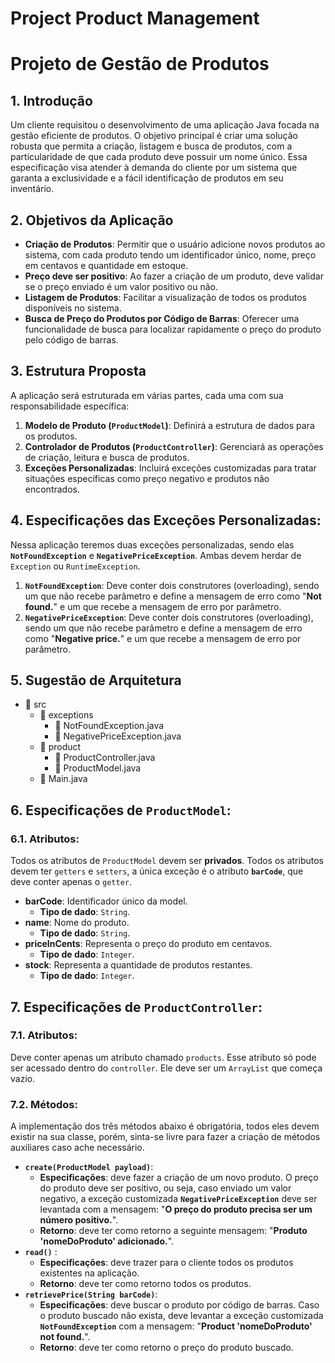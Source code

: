 # Project Product Management

# Projeto de Gestão de Produtos

## 1. Introdução

Um cliente requisitou o desenvolvimento de uma aplicação Java focada na gestão eficiente de produtos. O objetivo principal é criar uma solução robusta que permita a criação, listagem e busca de produtos, com a particularidade de que cada produto deve possuir um nome único. Essa especificação visa atender à demanda do cliente por um sistema que garanta a exclusividade e a fácil identificação de produtos em seu inventário.

## 2. Objetivos da Aplicação

- **Criação de Produtos**: Permitir que o usuário adicione novos produtos ao sistema, com cada produto tendo um identificador único, nome, preço em centavos e quantidade em estoque.
- **Preço deve ser positivo**: Ao fazer a criação de um produto, deve validar se o preço enviado é um valor positivo ou não.
- **Listagem de Produtos**: Facilitar a visualização de todos os produtos disponíveis no sistema.
- **Busca de Preço do Produtos por Código de Barras**: Oferecer uma funcionalidade de busca para localizar rapidamente o preço do produto pelo código de barras.

## 3. Estrutura Proposta

A aplicação será estruturada em várias partes, cada uma com sua responsabilidade específica:

1. **Modelo de Produto (`ProductModel`)**: Definirá a estrutura de dados para os produtos.
2. **Controlador de Produtos (`ProductController`)**: Gerenciará as operações de criação, leitura e busca de produtos.
3. **Exceções Personalizadas**: Incluirá exceções customizadas para tratar situações específicas como preço negativo e produtos não encontrados.

## 4. Especificações das Exceções Personalizadas:

Nessa aplicação teremos duas exceções personalizadas, sendo elas **`NotFoundException`** e **`NegativePriceException`**. Ambas devem herdar de `Exception` ou `RuntimeException`.

1. **`NotFoundException`**: Deve conter dois construtores (overloading), sendo um que não recebe parâmetro e define a mensagem de erro como "**Not found.**" e um que recebe a mensagem de erro por parâmetro.
2. **`NegativePriceException`**: Deve conter dois construtores (overloading), sendo um que não recebe parâmetro e define a mensagem de erro como "**Negative price.**" e um que recebe a mensagem de erro por parâmetro.

## 5. Sugestão de Arquitetura

- 📂 src
  - 📂 exceptions
    - 📄 NotFoundException.java
    - 📄 NegativePriceException.java
  - 📂 product
    - 📄 ProductController.java
    - 📄 ProductModel.java
  - 📄 Main.java

## 6. Especificações de `ProductModel`:

### 6.1. Atributos:

Todos os atributos de `ProductModel` devem ser **privados**. Todos os atributos devem ter `getters` e `setters`, a única exceção é o atributo **`barCode`**, que deve conter apenas o `getter`.

- **barCode**: Identificador único da model.
  - **Tipo de dado**: `String`.
- **name**: Nome do produto.
  - **Tipo de dado**: `String`.
- **priceInCents**: Representa o preço do produto em centavos.
  - **Tipo de dado**: `Integer`.
- **stock**: Representa a quantidade de produtos restantes.
  - **Tipo de dado**: `Integer`.

## 7. Especificações de `ProductController`:

### 7.1. Atributos:

Deve conter apenas um atributo chamado `products`. Esse atributo só pode ser acessado dentro do `controller`. Ele deve ser um `ArrayList` que começa vazio.

### 7.2. Métodos:

A implementação dos três métodos abaixo é obrigatória, todos eles devem existir na sua classe, porém, sinta-se livre para fazer a criação de métodos auxiliares caso ache necessário.

- **`create(ProductModel payload)`**:
  - **Especificações**: deve fazer a criação de um novo produto. O preço do produto deve ser positivo, ou seja, caso enviado um valor negativo, a exceção customizada **`NegativePriceException`** deve ser levantada com a mensagem: "**O preço do produto precisa ser um número positivo.**".
  - **Retorno**: deve ter como retorno a seguinte mensagem: "**Produto 'nomeDoProduto' adicionado.**".
- **`read()`** :
  - **Especificações**: deve trazer para o cliente todos os produtos existentes na aplicação.
  - **Retorno**: deve ter como retorno todos os produtos.
- **`retrievePrice(String barCode)`**:
  - **Especificações**: deve buscar o produto por código de barras. Caso o produto buscado não exista, deve levantar a exceção customizada **`NotFoundException`** com a mensagem: "**Product 'nomeDoProduto' not found.**".
  - **Retorno**: deve ter como retorno o preço do produto buscado.

